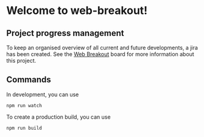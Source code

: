 # Welcome to web-breakout!

## Project progress management

To keep an organised overview of all current and future developments, a jira has been created. See the [Web Breakout](https://millmen.atlassian.net/jira/software/c/projects/WB/boards/1) board for more information about this project.

## Commands

In development, you can use 

```
npm run watch
```

To create a production build, you can use

```
npm run build
```
